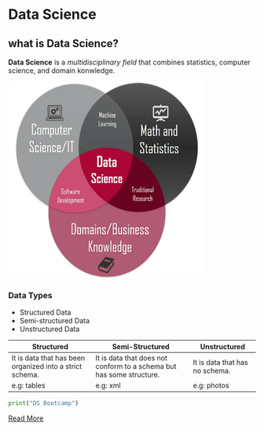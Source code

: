 # Data Science
## what is Data Science?
**Data Science** is a *multidisciplinary field* that combines statistics, computer science, and domain konwledge.

<img src="DS.webp" width="400" height="400">

### Data Types
- Structured Data
- Semi-structured Data
- Unstructured Data

| **Structured**           | **Semi-Structured**                              | **Unstructured**       |
|----------------------------|-------------------------------------------------|------------------------|
| It is data that has been organized into a strict schema. | It is data that does not conform to a schema but has some structure. | It is data that has no schema. |
| e.g: tables                | e.g: xml                                        | e.g: photos            |



```python
print("DS Bootcamp") 
```
[Read More](https://en.wikipedia.org/wiki/Data_science)
